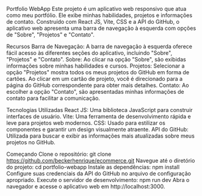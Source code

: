 Portfolio WebApp
   Este projeto é um aplicativo web responsivo que atua como meu portfólio. Ele exibe minhas habilidades, projetos e informações de contato. Construído com React JS, Vite, CSS e a API do GitHub, o aplicativo web apresenta uma barra de navegação à esquerda com opções de "Sobre", "Projetos" e "Contato".

Recursos
   Barra de Navegação: A barra de navegação à esquerda oferece fácil acesso às diferentes seções do aplicativo, incluindo "Sobre", "Projetos" e "Contato".
   Sobre: Ao clicar na opção "Sobre", são exibidas informações sobre minhas habilidades e cursos.
   Projetos: Selecionar a opção "Projetos" mostra todos os meus projetos do GitHub em forma de cartões. Ao clicar em um cartão de projeto, você é direcionado para a página do GitHub correspondente para obter mais detalhes.
   Contato: Ao escolher a opção "Contato", são apresentadas minhas informações de contato para facilitar a comunicação.

Tecnologias Utilizadas
   React JS: Uma biblioteca JavaScript para construir interfaces de usuário.
   Vite: Uma ferramenta de desenvolvimento rápida e leve para projetos web modernos.
   CSS: Usado para estilizar os componentes e garantir um design visualmente atraente.
   API do GitHub: Utilizada para buscar e exibir as informações mais atualizadas sobre meus projetos no GitHub.

Começando
   Clone o repositório: git clone https://github.com/beckerhenrique/ecommerce.git
   Navegue até o diretório do projeto: cd portfolio-webapp
   Instale as dependências: npm install
   Configure suas credenciais da API do GitHub no arquivo de configuração apropriado.
   Execute o servidor de desenvolvimento: npm run dev
   Abra o navegador e acesse o aplicativo web em http://localhost:3000.
